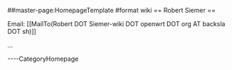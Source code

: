 \#\#master-page:HomepageTemplate \#format wiki == Robert Siemer ==

Email: \[\[MailTo(Robert DOT Siemer-wiki DOT openwrt DOT org AT backsla
DOT sh)\]\]

...

----CategoryHomepage
